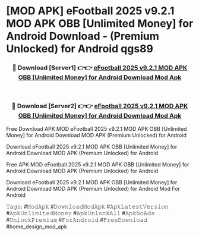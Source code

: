 # [MOD APK] eFootball 2025 v9.2.1 MOD APK OBB [Unlimited Money] for Android Download - (Premium Unlocked) for Android qgs89



<div align="center">
<h3>🔴 Download [Server1] 👉👉 <a href="https://momento.my/?title=eFootball_2025_v9.2.1_MOD_APK_OBB_[Unlimited_Money]_for_Android_Download">eFootball 2025 v9.2.1 MOD APK OBB [Unlimited Money] for Android Download Mod Apk</a></h3><br>

<h3>🔴 Download [Server2] 👉👉 <a href="https://momento.my/?title=eFootball_2025_v9.2.1_MOD_APK_OBB_[Unlimited_Money]_for_Android_Download">eFootball 2025 v9.2.1 MOD APK OBB [Unlimited Money] for Android Download Mod Apk</a></h3>
</div>



Free Download APK MOD eFootball 2025 v9.2.1 MOD APK OBB [Unlimited Money] for Android Download MOD APK (Premium Unlocked) for Android

Download eFootball 2025 v9.2.1 MOD APK OBB [Unlimited Money] for Android Download MOD APK (Premium Unlocked) for Android

Free APK MOD eFootball 2025 v9.2.1 MOD APK OBB [Unlimited Money] for Android Download MOD APK (Premium Unlocked) for Android

Download eFootball 2025 v9.2.1 MOD APK OBB [Unlimited Money] for Android Download MOD APK (Premium Unlocked) for Android Mod For Android

𝚃𝚊𝚐𝚜: #𝙼𝚘𝚍𝙰𝚙𝚔 #𝙳𝚘𝚠𝚗𝚕𝚘𝚊𝚍𝙼𝚘𝚍𝙰𝚙𝚔 #𝙰𝚙𝚔𝙻𝚊𝚝𝚎𝚜𝚝𝚅𝚎𝚛𝚜𝚒𝚘𝚗 #𝙰𝚙𝚔𝚄𝚗𝚕𝚒𝚖𝚒𝚝𝚎𝚍𝙼𝚘𝚗𝚎𝚢 #𝙰𝚙𝚔𝚄𝚗𝚕𝚘𝚌𝚔𝙰𝚕𝚕 #𝙰𝚙𝚔𝙽𝚘𝙰𝚍𝚜 #𝚄𝚗𝚕𝚘𝚌𝚔𝙿𝚛𝚎𝚖𝚒𝚞𝚖 #𝙵𝚘𝚛𝙰𝚗𝚍𝚛𝚘𝚒𝚍 #𝙵𝚛𝚎𝚎𝙳𝚘𝚠𝚗𝚕𝚘𝚊𝚍 #home_design_mod_apk
